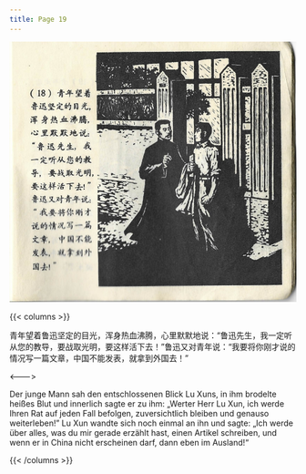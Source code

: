 ```yaml
---
title: Page 19
---
```


![luxun front](../../../images/luxun/YifuMukeDeGushi/19-page-00001.jpg)

{{< columns >}}

青年望着鲁迅坚定的目光，浑身热血沸腾，心里默默地说：“鲁迅先生，我一定听从您的教导，要战取光明，要这样活下去！”鲁迅又对青年说：“我要将你刚才说的情况写一篇文章，中国不能发表，就拿到外国去！”

<--->

Der junge Mann sah den entschlossenen Blick Lu Xuns, in ihm brodelte heißes Blut und innerlich sagte er zu ihm: „Werter Herr Lu Xun, ich werde Ihren Rat auf jeden Fall befolgen, zuversichtlich bleiben und genauso weiterleben!” Lu Xun wandte sich noch einmal an ihn und sagte: „Ich werde über alles, was du mir gerade erzählt hast, einen Artikel schreiben, und wenn er in China nicht erscheinen darf, dann eben im Ausland!“

{{< /columns >}}